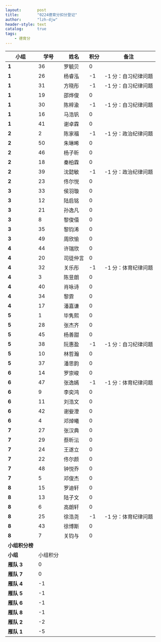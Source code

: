 ```yaml
---
layout:       post
title:        "0224德育分扣分登记"
author:       "lzh-djw"
header-style: text
catalog:      true
tags:
    - 德育分
---
```

| **小组**    | **学号** | **姓名** | **积分** | **备注**                  |
|-----------|--------|--------|--------|-------------------------|
| **1**     | 36     | 罗毓贝    | 0      |                         |
| **1**     | 26     | 杨睿泓    | -1   | -1 分：自习纪律问题 |
| **1**     | 31     | 方晓彤    | -1     | -1 分：自习纪律问题     |
| **1**     | 19     | 邵烨俊    | 0      |                         |
| **1**     | 30     | 陈梓渝    | -1     | -1 分：自习纪律问题             |
| **1**     | 16     | 马浩钒    | 0      |                         |
| **1**     | 41     | 谢卓霖    | 0      |                         |
| **2**     | 2      | 陈家福    | -1     | -1 分：政治纪律问题             |
| **2**     | 50     | 朱琳晞    | 0      |                         |
| **2**     | 46     | 杨子昕    | 0      |                         |
| **2**     | 18     | 秦柏霖    | 0      |                         |
| **2**     | 39     | 沈懿敏    | -1     | -1 分：政治纪律问题             |
| **2**     | 23     | 佟尔悦    | 0      |                         |
| **3**     | 33     | 侯羽璇    | 0      |                         |
| **3**     | 12     | 陆启铭    | 0      |                         |
| **3**     | 21     | 孙逸凡    | 0      |                         |
| **3**     | 8      | 黎俊僖    | 0      |                         |
| **3**     | 35     | 黎钧浠    | 0      |                         |
| **3**     | 49     | 周欣愉    | 0      |                         |
| **4**     | 44     | 许瑞欣    | 0      |                         |
| **4**     | 20     | 司徒仲言   | 0      |                         |
| **4**     | 32     | 关乐彤    | -1     | -1 分：体育纪律问题             |
| **4**     | 3      | 陈昱朗    | 0      |                         |
| **4**     | 40     | 肖咏诗    | 0      |                         |
| **4**     | 34     | 黎霏     | 0      |                         |
| **4**     | 17     | 潘嘉谦    | 0      |                         |
| **5**     | 1      | 毕隽熙    | 0      |                         |
| **5**     | 28     | 张杰齐    | 0      |                         |
| **5**     | 45     | 杨善甜    | 0      |                         |
| **5**     | 38     | 阮惠盈    | -1     | -1 分：自习纪律问题             |
| **5**     | 10     | 林哲瀚    | 0      |                         |
| **5**     | 37     | 潘思韵    | 0      |                         |
| **6**     | 14     | 罗崇峻    | 0      |                         |
| **6**     | 47     | 张逸嫣    | -1     | -1 分：体育纪律问题             |
| **6**     | 9      | 李奕鸿    | 0      |                         |
| **6**     | 11     | 刘浩文    | 0      |                         |
| **6**     | 42     | 谢姕澄    | 0      |                         |
| **6**     | 4      | 邓焯曦    | 0      |                         |
| **7**     | 27     | 张汉典    | 0      |                         |
| **7**     | 29     | 蔡昕沄    | 0      |                         |
| **7**     | 24     | 王遂立    | 0      |                         |
| **7**     | 22     | 佟尔颜    | 0      |                         |
| **7**     | 48     | 钟悦乔    | 0      |                         |
| **7**     | 5      | 邓俊杰    | 0      |                         |
| **8**     | 15     | 罗迪轩    | 0      |                         |
| **8**     | 13     | 陆子文    | 0      |                         |
| **8**     | 6      | 高朗轩    | 0      |                         |
| **8**     | 25     | 徐浩尧    | -1     | -1 分：体育纪律问题             |
| **8**     | 43     | 徐博斯    | 0      |                         |
| **8**     | 7      | 关钧与    | 0      |                         |
| **小组积分榜** |        |        |        |                         |
| **小组**    | 小组积分   |        |        |                         |
| **雁队 3**  | 0      |        |        |                         |
| **雁队 7**  | 0      |        |        |                         |
| **雁队 4**  | -1     |        |        |                         |
| **雁队 5**  | -1     |        |        |                         |
| **雁队 6**  | -1     |        |        |                         |
| **雁队 8**  | -1     |        |        |                         |
| **雁队 2**  | -2     |        |        |                         |
| **雁队 1**  | -5     |        |        |                         |
